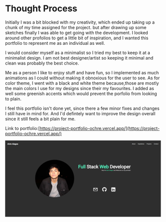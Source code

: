 # Thought Process

Initially I was a bit blocked with my creativity, which ended up taking up a chunk of my time assigned for the project. but after drawing up some sketches finally I was able to get going with the development. I looked around other profolios to get a little bit of inspiration, and I wanted this portfolio to represent me as an individual as well. 

I would consider myself as a minimalist so I tried my best to keep it at a minimalist design. I am not best designer/artist so keeping it minimal and clean was probably the best choice. 

Me as a person I like to enjoy stuff and have fun, so I implemented as much animations as I could without making it obnoxious for the user to see. As for color theme, I went with a black and white theme because,those are mostly the main colors I use for my designs since their my favourites. I added as well some greenish accents which would prevent the porfolio from looking to plain.

I feel this portfolio isn't done yet, since there a few minor fixes and changes I still have in mind for. And I'd defintely want to improve the design overall since it still feels a bit plain for me.

Link to portfolio:[https://project-portfolio-ochre.vercel.app/](https://project-portfolio-ochre.vercel.app/) 

![Alt text](image.png)
